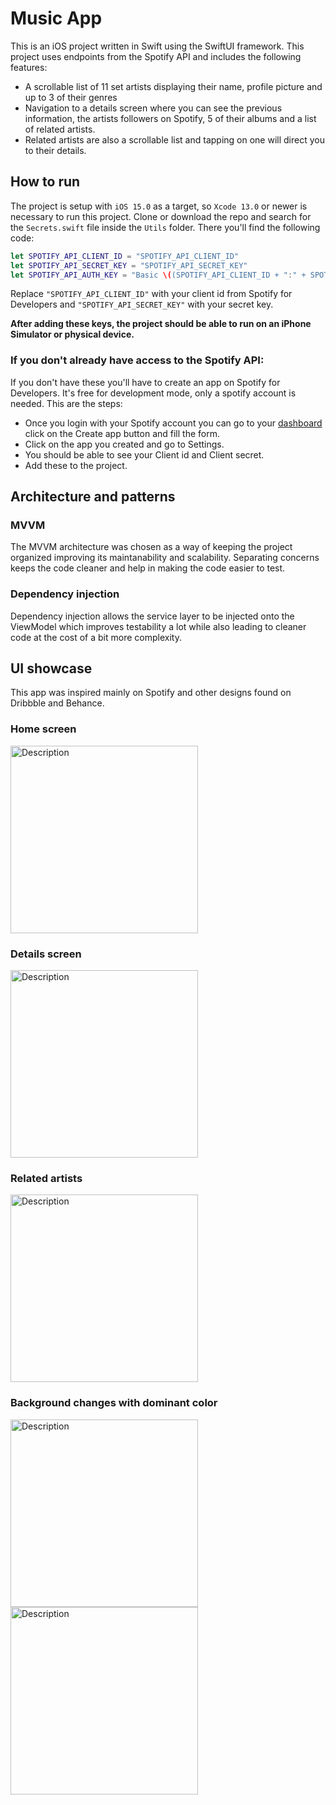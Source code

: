# Music App
This is an iOS project written in Swift using the SwiftUI framework. This project uses endpoints from the Spotify API and includes the following features:
- A scrollable list of 11 set artists displaying their name, profile picture and up to 3 of their genres
- Navigation to a details screen where you can see the previous information, the artists followers on Spotify, 5 of their albums and a list of related artists.
- Related artists are also a scrollable list and tapping on one will direct you to their details.

## How to run
The project is setup with `iOS 15.0` as a target, so `Xcode 13.0` or newer is necessary to run this project. 
Clone or download the repo and search for the `Secrets.swift` file inside the `Utils` folder. There you'll find the following code:
``` swift
let SPOTIFY_API_CLIENT_ID = "SPOTIFY_API_CLIENT_ID"
let SPOTIFY_API_SECRET_KEY = "SPOTIFY_API_SECRET_KEY"
let SPOTIFY_API_AUTH_KEY = "Basic \((SPOTIFY_API_CLIENT_ID + ":" + SPOTIFY_API_SECRET_KEY).data(using: .utf8)!.base64EncodedString())"
```
Replace `"SPOTIFY_API_CLIENT_ID"` with your client id from Spotify for Developers and `"SPOTIFY_API_SECRET_KEY"` with your secret key.

**After adding these keys, the project should be able to run on an iPhone Simulator or physical device.**

### If you don't already have access to the Spotify API:
If you don't have these you'll have to create an app on Spotify for Developers. It's free for development mode, only a spotify account is needed. This are the steps:
- Once you login with your Spotify account you can go to your [dashboard](https://developer.spotify.com/dashboard) click on the Create app button and fill the form.
- Click on the app you created and go to Settings.
- You should be able to see your Client id and Client secret.
- Add these to the project.

## Architecture and patterns
### MVVM
The MVVM architecture was chosen as a way of keeping the project organized improving its maintanability and scalability. 
Separating concerns keeps the code cleaner and help in making the code easier to test.

### Dependency injection
Dependency injection allows the service layer to be injected onto the ViewModel which improves testability a lot while also leading to cleaner code at the cost of a bit more complexity.

## UI showcase
This app was inspired mainly on Spotify and other designs found on Dribbble and Behance.
### Home screen
<img src="https://github.com/user-attachments/assets/757722f0-ace5-46d9-97d3-614c1976310a" alt="Description" width="300">

### Details screen
<img src="https://github.com/user-attachments/assets/67c3a34d-e3f8-4b91-90eb-0fe291d534c7" alt="Description" width="300">

### Related artists
<img src="https://github.com/user-attachments/assets/a0c7c5bb-0bcc-4c5d-8bae-9c1a67a05670" alt="Description" width="300">

### Background changes with dominant color
<img src="https://github.com/user-attachments/assets/2b0cf4ea-3be2-4e59-ada3-c09f41a0be4f" alt="Description" width="300">
<img src="https://github.com/user-attachments/assets/f79cb378-5f0e-407f-99ee-6372f452fea0" alt="Description" width="300">
